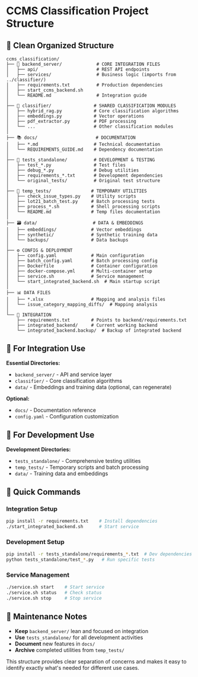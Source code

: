 # CCMS Classification Project Structure

## 📁 Clean Organized Structure

```
ccms_classification/
├── 🎯 backend_server/             # CORE INTEGRATION FILES
│   ├── api/                      # REST API endpoints
│   ├── services/                 # Business logic (imports from ../classifier/)
│   ├── requirements.txt          # Production dependencies
│   ├── start_ccms_backend.sh
│   └── README.md                 # Integration guide
│
├── 🔧 classifier/                # SHARED CLASSIFICATION MODULES
│   ├── hybrid_rag.py            # Core classification algorithms
│   ├── embeddings.py            # Vector operations
│   ├── pdf_extractor.py         # PDF processing
│   └── ...                      # Other classification modules
│
├── 📚 docs/                      # DOCUMENTATION
│   ├── *.md                     # Technical documentation
│   └── REQUIREMENTS_GUIDE.md    # Dependency documentation
│
├── 🧪 tests_standalone/          # DEVELOPMENT & TESTING
│   ├── test_*.py                # Test files
│   ├── debug_*.py               # Debug utilities
│   ├── requirements_*.txt       # Development dependencies
│   └── original_tests/          # Original test structure
│
├── 🔧 temp_tests/               # TEMPORARY UTILITIES
│   ├── check_issue_types.py    # Utility scripts
│   ├── lot21_batch_test.py     # Batch processing tests
│   ├── process_*.sh            # Shell processing scripts
│   └── README.md               # Temp files documentation
│
├── 🗃️ data/                     # DATA & EMBEDDINGS
│   ├── embeddings/             # Vector embeddings
│   ├── synthetic/              # Synthetic training data
│   └── backups/                # Data backups
│
├── ⚙️ CONFIG & DEPLOYMENT
│   ├── config.yaml             # Main configuration
│   ├── batch_config.yaml       # Batch processing config
│   ├── Dockerfile              # Container configuration
│   ├── docker-compose.yml      # Multi-container setup
│   ├── service.sh              # Service management
│   └── start_integrated_backend.sh  # Main startup script
│
├── 📊 DATA FILES
│   ├── *.xlsx                  # Mapping and analysis files
│   └── issue_category_mapping_diffs/  # Mapping analysis
│
└── 🔗 INTEGRATION
    ├── requirements.txt        # Points to backend/requirements.txt
    ├── integrated_backend/     # Current working backend
    └── integrated_backend.backup/  # Backup of integrated backend
```

## 🎯 For Integration Use

**Essential Directories:**
- `backend_server/` - API and service layer
- `classifier/` - Core classification algorithms
- `data/` - Embeddings and training data (optional, can regenerate)

**Optional:**
- `docs/` - Documentation reference
- `config.yaml` - Configuration customization

## 🧪 For Development Use

**Development Directories:**
- `tests_standalone/` - Comprehensive testing utilities
- `temp_tests/` - Temporary scripts and batch processing
- `data/` - Training data and embeddings

## 🚀 Quick Commands

### Integration Setup
```bash
pip install -r requirements.txt    # Install dependencies
./start_integrated_backend.sh      # Start service
```

### Development Setup
```bash
pip install -r tests_standalone/requirements_*.txt  # Dev dependencies
python tests_standalone/test_*.py   # Run specific tests
```

### Service Management
```bash
./service.sh start    # Start service
./service.sh status   # Check status
./service.sh stop     # Stop service
```

## 📝 Maintenance Notes

- **Keep** `backend_server/` lean and focused on integration
- **Use** `tests_standalone/` for all development activities
- **Document** new features in `docs/`
- **Archive** completed utilities from `temp_tests/`

This structure provides clear separation of concerns and makes it easy to identify exactly what's needed for different use cases.
